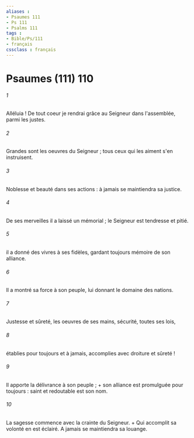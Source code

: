 ```yaml
---
aliases : 
- Psaumes 111
- Ps 111
- Psalms 111
tags : 
- Bible/Ps/111
- français
cssclass : français
---
```


# Psaumes (111) 110

###### 1
Alléluia ! De tout coeur je rendrai grâce au Seigneur dans l'assemblée, parmi les justes.
###### 2
Grandes sont les oeuvres du Seigneur ; tous ceux qui les aiment s'en instruisent.
###### 3
Noblesse et beauté dans ses actions : à jamais se maintiendra sa justice.
###### 4
De ses merveilles il a laissé un mémorial ; le Seigneur est tendresse et pitié.
###### 5
il a donné des vivres à ses fidèles, gardant toujours mémoire de son alliance.
###### 6
Il a montré sa force à son peuple, lui donnant le domaine des nations.
###### 7
Justesse et sûreté, les oeuvres de ses mains, sécurité, toutes ses lois,
###### 8
établies pour toujours et à jamais, accomplies avec droiture et sûreté !
###### 9
Il apporte la délivrance à son peuple ; + son alliance est promulguée pour toujours : saint et redoutable est son nom.
###### 10
La sagesse commence avec la crainte du Seigneur. + Qui accomplit sa volonté en est éclairé. A jamais se maintiendra sa louange.
